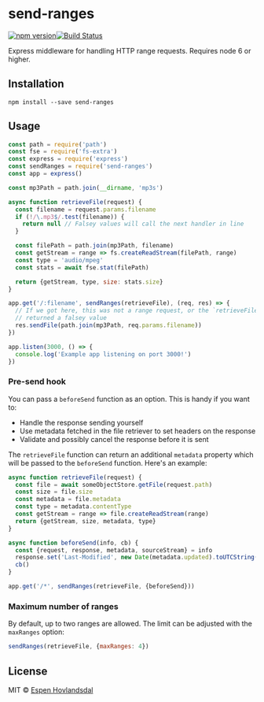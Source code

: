 # send-ranges

[![npm version](http://img.shields.io/npm/v/send-ranges.svg?style=flat-square)](http://browsenpm.org/package/send-ranges)[![Build Status](http://img.shields.io/travis/rexxars/send-ranges/master.svg?style=flat-square)](https://travis-ci.org/rexxars/send-ranges)

Express middleware for handling HTTP range requests. Requires node 6 or higher.

## Installation

```
npm install --save send-ranges
```

## Usage

```js
const path = require('path')
const fse = require('fs-extra')
const express = require('express')
const sendRanges = require('send-ranges')
const app = express()

const mp3Path = path.join(__dirname, 'mp3s')

async function retrieveFile(request) {
  const filename = request.params.filename
  if (!/\.mp3$/.test(filename)) {
    return null // Falsey values will call the next handler in line
  }

  const filePath = path.join(mp3Path, filename)
  const getStream = range => fs.createReadStream(filePath, range)
  const type = 'audio/mpeg'
  const stats = await fse.stat(filePath)

  return {getStream, type, size: stats.size}
}

app.get('/:filename', sendRanges(retrieveFile), (req, res) => {
  // If we got here, this was not a range request, or the `retrieveFile` handler
  // returned a falsey value
  res.sendFile(path.join(mp3Path, req.params.filename))
})

app.listen(3000, () => {
  console.log('Example app listening on port 3000!')
})
```

### Pre-send hook

You can pass a `beforeSend` function as an option. This is handy if you want to:

* Handle the response sending yourself
* Use metadata fetched in the file retriever to set headers on the response
* Validate and possibly cancel the response before it is sent

The `retrieveFile` function can return an additional `metadata` property which will be passed to the
`beforeSend` function. Here's an example:

```js
async function retrieveFile(request) {
  const file = await someObjectStore.getFile(request.path)
  const size = file.size
  const metadata = file.metadata
  const type = metadata.contentType
  const getStream = range => file.createReadStream(range)
  return {getStream, size, metadata, type}
}

async function beforeSend(info, cb) {
  const {request, response, metadata, sourceStream} = info
  response.set('Last-Modified', new Date(metadata.updated).toUTCString())
  cb()
}

app.get('/*', sendRanges(retrieveFile, {beforeSend}))
```

### Maximum number of ranges

By default, up to two ranges are allowed. The limit can be adjusted with the `maxRanges` option:

```js
sendRanges(retrieveFile, {maxRanges: 4})
```

## License

MIT © [Espen Hovlandsdal](https://espen.codes/)
